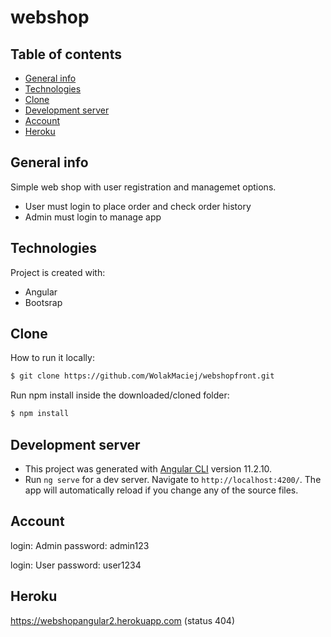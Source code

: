 # webshop


## Table of contents
* [General info](#general-info)
* [Technologies](#technologies)
* [Clone](#clone)
* [Development server](#development-server)
* [Account](#account)
* [Heroku](#heroku)


## General info
Simple web shop with user registration and managemet options.
* User must login to place order and check order history
* Admin must login to manage app
	
## Technologies
Project is created with:
* Angular
* Bootsrap

## Clone
How to run it locally:
```bash
$ git clone https://github.com/WolakMaciej/webshopfront.git
```
Run npm install inside the downloaded/cloned folder:
```bash
$ npm install
```
## Development server

* This project was generated with [Angular CLI](https://github.com/angular/angular-cli) version 11.2.10.
* Run `ng serve` for a dev server. Navigate to `http://localhost:4200/`. The app will automatically reload if you change any of the source files.
## Account
login: Admin
password: admin123

login: User
password: user1234

## Heroku
https://webshopangular2.herokuapp.com (status 404)


